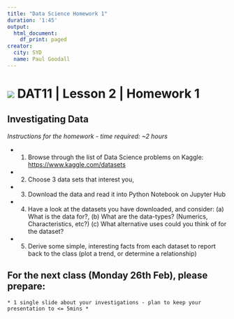 ```yaml
---
title: "Data Science Homework 1"
duration: '1:45'
output:
  html_document:
    df_print: paged
creator:
  city: SYD
  name: Paul Goodall
---
```


# ![](https://ga-dash.s3.amazonaws.com/production/assets/logo-9f88ae6c9c3871690e33280fcf557f33.png)  DAT11  | Lesson 2  | Homework 1

## Investigating Data
*Instructions for the homework - time required: ~2 hours*

- 1) Browse through the list of Data Science problems on Kaggle:  https://www.kaggle.com/datasets
- 2) Choose 3 data sets that interest you,
- 3) Download the data and read it into Python Notebook on Jupyter Hub
- 4) Have a look at the datasets you have downloaded, and consider:
  (a) What is the data for?,
  (b) What are the data-types? (Numerics, Characteristics, etc?)
  (c) What alternative uses could you think of for the dataset?
- 5) Derive some simple, interesting facts from each dataset to report back to the class (plot a trend, or determine a relationship)

## For the next class (Monday 26th Feb), please prepare:
    * 1 single slide about your investigations - plan to keep your presentation to <= 5mins *

